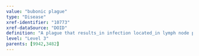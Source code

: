 ```yaml
---
value: "bubonic plague"
type: "Disease"
xref-identifier: "10773"
xref-dataSource: "DOID"
definition: "A plague that results_in infection located_in lymph node producing a bubo, which is an inflamed, necrotic, and hemorrhagic lymphoid tissue. The infection has_symptom enlarged, tender lymph nodes, has_symptom fever, has_symptom chills and has_symptom prostration."
level: "Level 3"
parents: [9942,3482]
---
```

